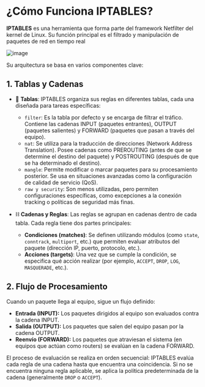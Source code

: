 # **¿Cómo Funciona IPTABLES?**
**IPTABLES** es una herramienta que forma parte del framework Netfilter del kernel de Linux. Su función principal es el filtrado y manipulación de paquetes de red en tiempo real

![image](https://github.com/user-attachments/assets/116d0272-e661-4bfb-8979-c1ee6ac20fca)

Su arquitectura se basa en varios componentes clave:

## 1. Tablas y Cadenas
- 📑 **Tablas**: IPTABLES organiza sus reglas en diferentes tablas, cada una diseñada para tareas específicas:

  - `filter`: Es la tabla por defecto y se encarga de filtrar el tráfico. Contiene las cadenas INPUT (paquetes entrantes), OUTPUT (paquetes salientes) y FORWARD (paquetes que pasan a través del equipo).
  - `nat`: Se utiliza para la traducción de direcciones (Network Address Translation). Posee cadenas como PREROUTING (antes de que se determine el destino del paquete) y POSTROUTING (después de que se ha   determinado el destino).
  - `mangle`: Permite modificar o marcar paquetes para su procesamiento posterior. Se usa en situaciones avanzadas como la configuración de calidad de servicio (QoS).
  - `raw y security`: Son menos utilizadas, pero permiten configuraciones específicas, como excepciones a la conexión tracking o políticas de seguridad más finas.

- ⛓️ **Cadenas y Reglas**:
Las reglas se agrupan en cadenas dentro de cada tabla. Cada regla tiene dos partes principales:

  - **Condiciones (matches)**: Se definen utilizando módulos (como `state`, `conntrack`, `multiport`, etc.) que permiten evaluar atributos del paquete (dirección IP, puerto, protocolo, etc.).
  - **Acciones (targets)**: Una vez que se cumple la condición, se especifica qué acción realizar (por ejemplo, `ACCEPT`, `DROP`, `LOG`, `MASQUERADE`, etc.).

## 2. Flujo de Procesamiento
Cuando un paquete llega al equipo, sigue un flujo definido:

- **Entrada (INPUT):** Los paquetes dirigidos al equipo son evaluados contra la cadena INPUT.
- **Salida (OUTPUT):** Los paquetes que salen del equipo pasan por la cadena OUTPUT.
- **Reenvío (FORWARD):** Los paquetes que atraviesan el sistema (en equipos que actúan como routers) se evalúan en la cadena FORWARD.

El proceso de evaluación se realiza en orden secuencial: IPTABLES evalúa cada regla de una cadena hasta que encuentra una coincidencia. Si no se encuentra ninguna regla aplicable, se aplica la política predeterminada de la cadena (generalmente `DROP` o `ACCEPT`).


